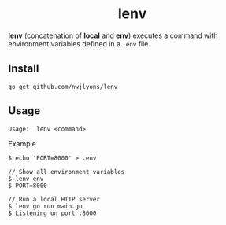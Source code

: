<h1 align="center">lenv</h1>

**lenv** (concatenation of **local** and **env**) executes a command with environment variables defined in a `.env` file. 

## Install

    go get github.com/nwjlyons/lenv
    
## Usage

    Usage:  lenv <command>
    
Example

    $ echo 'PORT=8000' > .env
    
    // Show all environment variables
    $ lenv env
    $ PORT=8000
    
    // Run a local HTTP server
    $ lenv go run main.go
    $ Listening on port :8000
